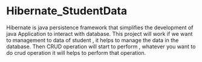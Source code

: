 # Hibernate_StudentData

Hibernate is java persistence framework that simplifies the development of java Application to interact with database.
This project will work if we want to management to data of student , it helps to manage the data in the database.
Then CRUD operation will start to perform , whatever you want to do crud operation it will helps to perform that operation.
